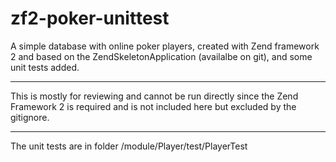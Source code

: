 zf2-poker-unittest
=======================

A simple database with online poker players, created with Zend framework 2 and based on the ZendSkeletonApplication (availalbe on git), and some unit tests added.

------------
This is mostly for reviewing and cannot be run directly since the Zend Framework 2 is required and is not included here but excluded by the gitignore.

------------
The unit tests are in folder
/module/Player/test/PlayerTest



